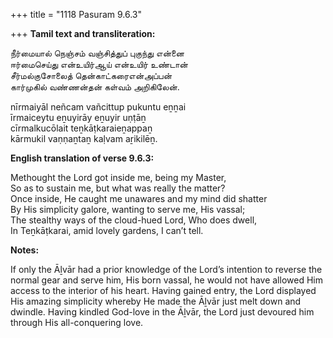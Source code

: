 +++
title = "1118 Pasuram 9.6.3"

+++
**Tamil text and transliteration:**

நீர்மையால் நெஞ்சம் வஞ்சித்துப் புகுந்து என்னை  
ஈர்மைசெய்து என்உயிர்ஆய் என்உயிர் உண்டான்  
சீர்மல்குசோலைத் தென்காட்கரைஎன்அப்பன்  
கார்முகில் வண்ணன்தன் கள்வம் அறிகிலேன்.

nīrmaiyāl neñcam vañcittup pukuntu eṉṉai  
īrmaiceytu eṉuyirāy eṉuyir uṇṭāṉ  
cīrmalkucōlait teṉkāṭkaraieṉappaṉ  
kārmukil vaṇṇaṉtaṉ kaḷvam aṟikilēṉ.

**English translation of verse 9.6.3:**

Methought the Lord got inside me, being my Master,  
So as to sustain me, but what was really the matter?  
Once inside, He caught me unawares and my mind did shatter  
By His simplicity galore, wanting to serve me, His vassal;  
The stealthy ways of the cloud-hued Lord, Who does dwell,  
In Teṉkāṭkarai, amid lovely gardens, I can’t tell.

**Notes:**

If only the Āḻvār had a prior knowledge of the Lord’s intention to reverse the normal gear and serve him, His born vassal, he would not have allowed Him access to the interior of his heart. Having gained entry, the Lord displayed His amazing simplicity whereby He made the Āḻvār just melt down and dwindle. Having kindled God-love in the Āḻvār, the Lord just devoured him through His all-conquering love.


